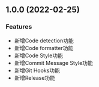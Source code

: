 ## 1.0.0 (2022-02-25)


### Features

* 新增Code detection功能
* 新增Code formatter功能
* 新增Code Style功能
* 新增Commit Message Style功能
* 新增Git Hooks功能
* 新增Release功能


